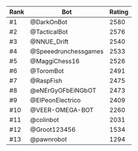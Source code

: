 Rank|Bot|Rating
---|---|---
#1|@DarkOnBot|2580
#2|@TacticalBot|2576
#3|@NNUE_Drift|2540
#4|@Speeedrunchessgames|2533
#5|@MaggiChess16|2526
#6|@ToromBot|2491
#7|@RaspFish|2475
#8|@eNErGyOFbEiNGbOT|2473
#9|@ElPeonElectrico|2409
#10|@VEER-OMEGA-BOT|2260
#11|@colinbot|2031
#12|@Groot123456|1534
#13|@pawnrobot|1294
